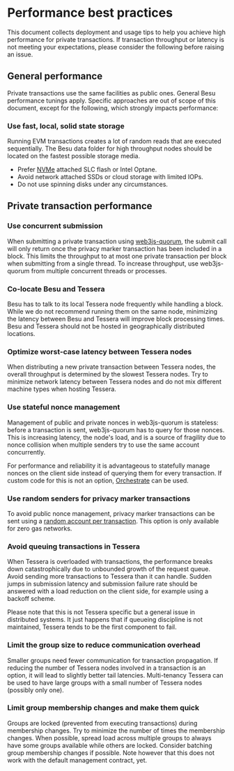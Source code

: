 # Performance best practices

This document collects deployment and usage tips to help you achieve high performance for private transactions.
If transaction throughput or latency is not meeting your expectations, please consider the following before raising an issue.

## General performance

Private transactions use the same facilities as public ones.
General Besu performance tunings apply.
Specific approaches are out of scope of this document, except for the following, which strongly impacts performance:

### Use fast, local, solid state storage

Running EVM transactions creates a lot of random reads that are executed sequentially.
The Besu data folder for high throughput nodes should be located on the fastest possible storage media.

* Prefer [NVMe](https://cloud.google.com/compute/docs/disks/local-ssd#performance) attached SLC flash or Intel Optane.
* Avoid network attached SSDs or cloud storage with limited IOPs.
* Do not use spinning disks under any circumstances.

## Private transaction performance

### Use concurrent submission

When submitting a private transaction using [web3js-quorum](https://github.com/ConsenSys/web3js-quorum), the submit call will only return once the privacy marker transaction has been included in a block.
This limits the throughput to at most one private transaction per block when submitting from a single thread.
To increase throughput, use web3js-quorum from multiple concurrent threads or processes.

### Co-locate Besu and Tessera

Besu has to talk to its local Tessera node frequently while handling a block.
While we do not recommend running them on the same node, minimizing the latency between Besu and Tessera will improve block processing times.
Besu and Tessera should not be hosted in geographically distributed locations.

### Optimize worst-case latency between Tessera nodes

When distributing a new private transaction between Tessera nodes, the overall throughput is determined by the slowest Tessera nodes.
Try to minimize network latency between Tessera nodes and do not mix different machine types when hosting Tessera.

### Use stateful nonce management

Management of public and private nonces in web3js-quorum is stateless: before a transaction is sent, web3js-quorum has to query for those nonces.
This is increasing latency, the node's load, and is a source of fragility due to nonce collision when multiple senders try to use the same account concurrently.

For performance and reliability it is advantageous to statefully manage nonces on the client side instead of querying them for every transaction.
If custom code for this is not an option, [Orchestrate](https://consensys.net/codefi/orchestrate/) can be used.

### Use random senders for privacy marker transactions

To avoid public nonce management, privacy marker transactions can be sent using a [random account per transaction](https://besu.hyperledger.org/en/stable/Reference/CLI/CLI-Syntax/#privacy-marker-transaction-signing-key-file).
This option is only available for zero gas networks.

### Avoid queuing transactions in Tessera

When Tessera is overloaded with transactions, the performance breaks down catastrophically due to unbounded growth of the request queue.
Avoid sending more transactions to Tessera than it can handle.
Sudden jumps in submission latency and submission failure rate should be answered with a load reduction on the client side, for example using a backoff scheme.

Please note that this is not Tessera specific but a general issue in distributed systems.
It just happens that if queueing discipline is not maintained, Tessera tends to be the first component to fail.

### Limit the group size to reduce communication overhead

Smaller groups need fewer communication for transaction propagation.
If reducing the number of Tessera nodes involved in a transaction is an option, it will lead to slightly better tail latencies.
Multi-tenancy Tessera can be used to have large groups with a small number of Tessera nodes (possibly only one).

### Limit group membership changes and make them quick

Groups are locked (prevented from executing transactions) during membership changes.
Try to minimize the number of times the membership changes.
When possible, spread load across multiple groups to always have some groups available while others are locked.
Consider batching group membership changes if possible.
Note however that this does not work with the default management contract, yet.
